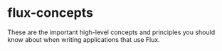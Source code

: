 # flux-concepts

These are the important high-level concepts and principles you should know
about when writing applications that use Flux.
